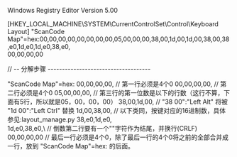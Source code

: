 Windows Registry Editor Version 5.00

[HKEY_LOCAL_MACHINE\SYSTEM\CurrentControlSet\Control\Keyboard Layout]
"ScanCode Map"=hex:00,00,00,00,00,00,00,00,05,00,00,00,38,00,1d,00,1d,00,38,00,38,e0,1d,e0,1d,e0,38,e0,\
00,00,00,00

// -- 分解步骤 ------------------------------------

"ScanCode Map"=hex:
00,00,00,00,        // 第一行必须是4个0
00,00,00,00,        // 第二行必须是4个0
05,00,00,00,        // 第三行的第一位数是以下的行数（这行不算，下面有5行，所以就是05，00，00，00）
38,00,1d,00,        // "38 00":"Left Alt" 将被 "1d 00":"Left Ctrl" 替换 
1d,00,38,00,        // 以下类同，按键对应的16进制数，具体参见:layout_manage.py
38,e0,1d,e0,        
1d,e0,38,e0,\       // 倒数第二行要有一个"\"字符作为结尾，并换行(CRLF)
00,00,00,00         // 最后一行必须是4个0，除了最后一行的4个0将之前的全部合并成一行，放到 "ScanCode Map"=hex: 的后面。